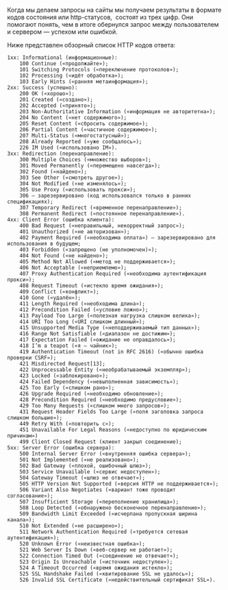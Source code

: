 
Когда мы делаем запросы на сайты мы получаем результаты в формате кодов состояния или http-статусов,  состоят из трех цифр. Они помогают понять, чем в итоге обернулся запрос между пользователем и сервером — успехом или ошибкой. 

Ниже представлен обзорный список HTTP кодов ответа:

    1xx: Informational (информационные):
        100 Continue («продолжайте»);
        101 Switching Protocols («переключение протоколов»);
        102 Processing («идёт обработка»);
        103 Early Hints («ранняя метаинформация»);
    2xx: Success (успешно):
        200 OK («хорошо»);
        201 Created («создано»);
        202 Accepted («принято»);
        203 Non-Authoritative Information («информация не авторитетна»);
        204 No Content («нет содержимого»);
        205 Reset Content («сбросить содержимое»);
        206 Partial Content («частичное содержимое»);
        207 Multi-Status («многостатусный»);
        208 Already Reported («уже сообщалось»);
        226 IM Used («использовано IM»).
    3xx: Redirection (перенаправление):
        300 Multiple Choices («множество выборов»);
        301 Moved Permanently («перемещено навсегда»);
        302 Found («найдено»);
        303 See Other («смотреть другое»);
        304 Not Modified («не изменялось»);
        305 Use Proxy («использовать прокси»);
        306 — зарезервировано (код использовался только в ранних спецификациях);
        307 Temporary Redirect («временное перенаправление»);
        308 Permanent Redirect («постоянное перенаправление»).
    4xx: Client Error (ошибка клиента):
        400 Bad Request («неправильный, некорректный запрос»);
        401 Unauthorized («не авторизован»);
        402 Payment Required («необходима оплата») — зарезервировано для использования в будущем;
        403 Forbidden («запрещено (не уполномочен)»);
        404 Not Found («не найдено»);
        405 Method Not Allowed («метод не поддерживается»);
        406 Not Acceptable («неприемлемо»);
        407 Proxy Authentication Required («необходима аутентификация прокси»);
        408 Request Timeout («истекло время ожидания»);
        409 Conflict («конфликт»);
        410 Gone («удалён»);
        411 Length Required («необходима длина»);
        412 Precondition Failed («условие ложно»);
        413 Payload Too Large («полезная нагрузка слишком велика»);
        414 URI Too Long («URI слишком длинный»);
        415 Unsupported Media Type («неподдерживаемый тип данных»);
        416 Range Not Satisfiable («диапазон не достижим»);
        417 Expectation Failed («ожидание не оправдалось»);
        418 I’m a teapot («я — чайник»);
        419 Authentication Timeout (not in RFC 2616) («обычно ошибка проверки CSRF»);
        421 Misdirected Request[13];
        422 Unprocessable Entity («необрабатываемый экземпляр»);
        423 Locked («заблокировано»);
        424 Failed Dependency («невыполненная зависимость»);
        425 Too Early («слишком рано»);
        426 Upgrade Required («необходимо обновление»);
        428 Precondition Required («необходимо предусловие»);
        429 Too Many Requests («слишком много запросов»);
        431 Request Header Fields Too Large («поля заголовка запроса слишком большие»);
        449 Retry With («повторить с»);
        451 Unavailable For Legal Reasons («недоступно по юридическим причинам»)
        499 Client Closed Request (клиент закрыл соединение);
    5xx: Server Error (ошибка сервера):
        500 Internal Server Error («внутренняя ошибка сервера»);
        501 Not Implemented («не реализовано»);
        502 Bad Gateway («плохой, ошибочный шлюз»);
        503 Service Unavailable («сервис недоступен»);
        504 Gateway Timeout («шлюз не отвечает»);
        505 HTTP Version Not Supported («версия HTTP не поддерживается»);
        506 Variant Also Negotiates («вариант тоже проводит согласование»);
        507 Insufficient Storage («переполнение хранилища»);
        508 Loop Detected («обнаружено бесконечное перенаправление»);
        509 Bandwidth Limit Exceeded («исчерпана пропускная ширина канала»);
        510 Not Extended («не расширено»);
        511 Network Authentication Required («требуется сетевая аутентификация»);
        520 Unknown Error («неизвестная ошибка»);
        521 Web Server Is Down («веб-сервер не работает»);
        522 Connection Timed Out («соединение не отвечает»);
        523 Origin Is Unreachable («источник недоступен»);
        524 A Timeout Occurred («время ожидания истекло»);
        525 SSL Handshake Failed («квитирование SSL не удалось»);
        526 Invalid SSL Certificate («недействительный сертификат SSL»).